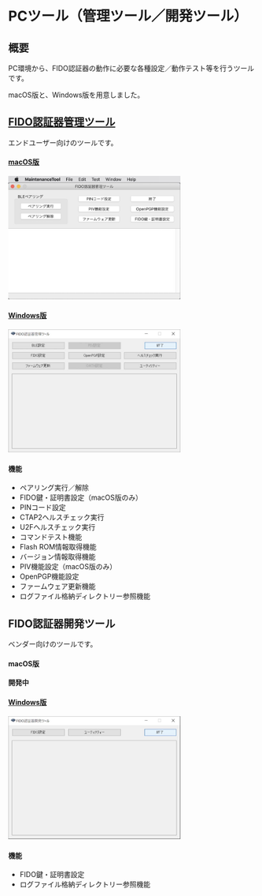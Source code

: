 # PCツール（管理ツール／開発ツール）

## 概要
PC環境から、FIDO認証器の動作に必要な各種設定／動作テスト等を行うツールです。

macOS版と、Windows版を用意しました。

## [FIDO認証器管理ツール](../MaintenanceTool/MNTTOOL.md)
エンドユーザー向けのツールです。

#### [macOS版](../MaintenanceTool/macOSApp/README.md)
<img src="assets/0001.jpg" width="350">

#### [Windows版](../MaintenanceTool/WindowsExe/MNTTOOL.md)
<img src="assets/0002.jpg" width="350">


#### 機能
* ペアリング実行／解除
* FIDO鍵・証明書設定（macOS版のみ）
* PINコード設定
* CTAP2ヘルスチェック実行
* U2Fヘルスチェック実行
* コマンドテスト機能
* Flash ROM情報取得機能
* バージョン情報取得機能
* PIV機能設定（macOS版のみ）
* OpenPGP機能設定
* ファームウェア更新機能
* ログファイル格納ディレクトリー参照機能

## FIDO認証器開発ツール
ベンダー向けのツールです。

#### macOS版
<b>開発中</b>

#### [Windows版](../MaintenanceTool/WindowsExe/DEVTOOL.md)
<img src="../MaintenanceTool/WindowsExe/assets08/0001.jpg" width="350">

#### 機能
* FIDO鍵・証明書設定
* ログファイル格納ディレクトリー参照機能
